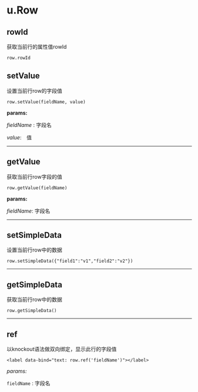 
# u.Row

## rowId

获取当前行的属性值rowId

	row.rowId

## setValue

设置当前行row的字段值

	row.setValue(fieldName, value)


**params:**

*fieldName* : 字段名

*value*:　值   

---
## getValue  

获取当前行row字段的值

	row.getValue(fieldName)

**params:**

*fieldName*: 字段名

----------

## setSimpleData

设置当前行row中的数据

	
	row.setSimpleData({"field1":"v1","field2":"v2"})
 
---

## getSimpleData

获取当前行row中的数据

	
	row.getSimpleData()
 
---
## ref

以knockout语法做双向绑定，显示此行的字段值

	<label data-bind="text: row.ref('fieldName')"></label>

*params:*

`fieldName` : 字段名